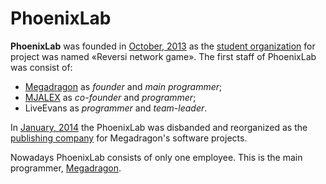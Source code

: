 PhoenixLab
==========
**PhoenixLab** was founded in [October, 2013](http://en.wikipedia.org/wiki/October_2013) as the [student organization](http://en.wikipedia.org/wiki/Student_society) for project was named «Reversi network game». The first staff of PhoenixLab was consist of:
* [Megadragon](https://github.com/Megadragon) as _founder_ and _main programmer_;
* [MJALEX](https://github.com/AlexTaranenko) as _co-founder_ and _programmer_;
* LiveEvans as _programmer_ and _team-leader_.

In [January, 2014](http://en.wikipedia.org/wiki/January_2014) the PhoenixLab was disbanded and reorganized as the [publishing company](http://en.wikipedia.org/wiki/Publishing) for Megadragon's software projects.

Nowadays PhoenixLab consists of only one employee. This is the main programmer, [Megadragon](https://github.com/Megadragon).
